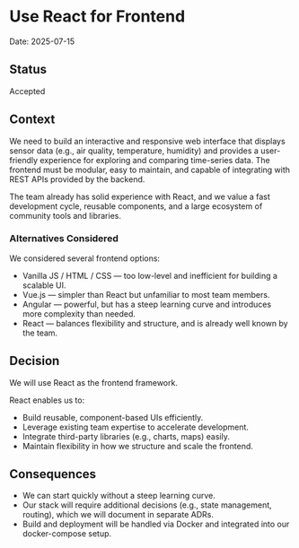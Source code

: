 # Use React for Frontend

Date: 2025-07-15

## Status

Accepted

## Context

We need to build an interactive and responsive web interface that displays sensor data (e.g., air quality, temperature, humidity) and provides a user-friendly experience for exploring and comparing time-series data. The frontend must be modular, easy to maintain, and capable of integrating with REST APIs provided by the backend.

The team already has solid experience with React, and we value a fast development cycle, reusable components, and a large ecosystem of community tools and libraries.

### Alternatives Considered

We considered several frontend options:

- Vanilla JS / HTML / CSS — too low-level and inefficient for building a scalable UI.
- Vue.js — simpler than React but unfamiliar to most team members.
- Angular — powerful, but has a steep learning curve and introduces more complexity than needed.
- React — balances flexibility and structure, and is already well known by the team.

## Decision

We will use React as the frontend framework.

React enables us to:

- Build reusable, component-based UIs efficiently.
- Leverage existing team expertise to accelerate development.
- Integrate third-party libraries (e.g., charts, maps) easily.
- Maintain flexibility in how we structure and scale the frontend.

## Consequences

- We can start quickly without a steep learning curve.
- Our stack will require additional decisions (e.g., state management, routing), which we will document in separate ADRs.
- Build and deployment will be handled via Docker and integrated into our docker-compose setup.